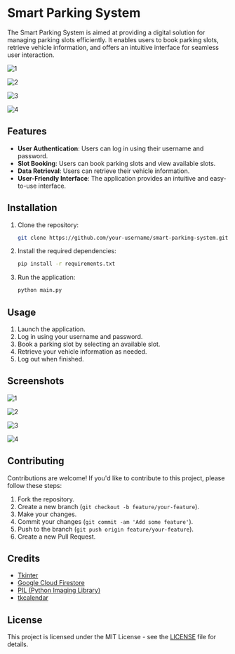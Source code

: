 
# Smart Parking System

The Smart Parking System is aimed at providing a digital solution for managing parking slots efficiently. It enables users to book parking slots, retrieve vehicle information, and offers an intuitive interface for seamless user interaction.


![1](https://github.com/bharat3323/Park-Smart/assets/132840480/f87c31e8-7583-4000-a31a-562e386623cb)


![2](https://github.com/bharat3323/Park-Smart/assets/132840480/a63468d6-6d61-4a45-aeb7-56bdb0c5ed06)

![3](https://github.com/bharat3323/Park-Smart/assets/132840480/b968d715-951f-4671-b233-7443d37a3b00)

![4](https://github.com/bharat3323/Park-Smart/assets/132840480/3f263bbc-052a-4124-a619-018d2176fe9e)


## Features

- **User Authentication**: Users can log in using their username and password.
- **Slot Booking**: Users can book parking slots and view available slots.
- **Data Retrieval**: Users can retrieve their vehicle information.
- **User-Friendly Interface**: The application provides an intuitive and easy-to-use interface.

## Installation

1. Clone the repository:

    ```bash
    git clone https://github.com/your-username/smart-parking-system.git
    ```

2. Install the required dependencies:

    ```bash
    pip install -r requirements.txt
    ```

3. Run the application:

    ```bash
    python main.py
    ```

## Usage

1. Launch the application.
2. Log in using your username and password.
3. Book a parking slot by selecting an available slot.
4. Retrieve your vehicle information as needed.
5. Log out when finished.

## Screenshots

![1](https://github.com/bharat3323/Park-Smart/assets/132840480/f87c31e8-7583-4000-a31a-562e386623cb)


![2](https://github.com/bharat3323/Park-Smart/assets/132840480/a63468d6-6d61-4a45-aeb7-56bdb0c5ed06)

![3](https://github.com/bharat3323/Park-Smart/assets/132840480/b968d715-951f-4671-b233-7443d37a3b00)

![4](https://github.com/bharat3323/Park-Smart/assets/132840480/3f263bbc-052a-4124-a619-018d2176fe9e)

## Contributing

Contributions are welcome! If you'd like to contribute to this project, please follow these steps:

1. Fork the repository.
2. Create a new branch (`git checkout -b feature/your-feature`).
3. Make your changes.
4. Commit your changes (`git commit -am 'Add some feature'`).
5. Push to the branch (`git push origin feature/your-feature`).
6. Create a new Pull Request.

## Credits

- [Tkinter](https://docs.python.org/3/library/tkinter.html)
- [Google Cloud Firestore](https://cloud.google.com/firestore)
- [PIL (Python Imaging Library)](https://pillow.readthedocs.io/en/stable/)
- [tkcalendar](https://pypi.org/project/tkcalendar/)

## License

This project is licensed under the MIT License - see the [LICENSE](LICENSE) file for details.
